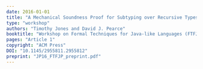 ```yaml
---
date: 2016-01-01
title: "A Mechanical Soundness Proof for Subtyping over Recursive Types"
type: "workshop"
authors: "Timothy Jones and David J. Pearce"
booktitle: "Workshop on Formal Techniques for Java-like Languages (FTFJP)"
pages: "Article 1"
copyright: "ACM Press"
DOI: "10.1145/2955811.2955812"
preprint: "JP16_FTFJP_preprint.pdf"
---
```


